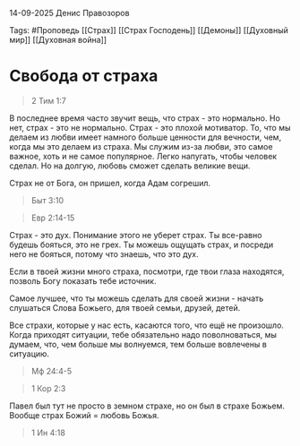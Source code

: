 14-09-2025
Денис Правозоров

Tags: #Проповедь 
[[Страх]]
[[Страх Господень]]
[[Демоны]]
[[Духовный мир]]
[[Духовная война]]
# Свобода от страха
> 2 Тим 1:7

В последнее время часто звучит вещь, что страх - это нормально. Но нет, страх - это не нормально. Страх - это плохой мотиватор. То, что мы делаем из любви имеет намного больше ценности для вечности, чем, когда мы это делаем из страха. Мы служим из-за любви, это самое важное, хоть и не самое популярное. Легко напугать, чтобы человек сделал. Но на долгую, любовь сможет сделать великие вещи.

Страх не от Бога, он пришел, когда Адам согрешил.
> Быт 3:10

> Евр 2:14-15

Страх - это дух. Понимание этого не уберет страх. Ты все-равно будешь бояться, это не грех. Ты можешь ощущать страх, и посреди него не бояться, потому что знаешь, что это дух.

Если в твоей жизни много страха, посмотри, где твои глаза находятся, позволь Богу показать тебе источник.

Самое лучшее, что ты можешь сделать для своей жизни - начать слушаться Слова Божьего, для твоей семьи, друзей, детей.

Все страхи, которые у нас есть, касаются того, что ещё не произошло. 
Когда приходят ситуации, тебе обязательно надо поволноваться, мы думаем, что, чем больше мы волнуемся, тем больше вовлечены в ситуацию.
> Мф 24:4-5


> 1 Кор 2:3

Павел был тут не просто в земном страхе, но он был в страхе Божьем. Вообще страх Божий = любовь Божья. 

> 1 Ин 4:18